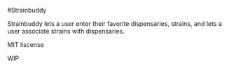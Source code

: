 #Strainbuddy

Strainbuddy lets a user enter their favorite dispensaries, strains, and lets a user associate strains with dispensaries.

MIT liscense

WIP
